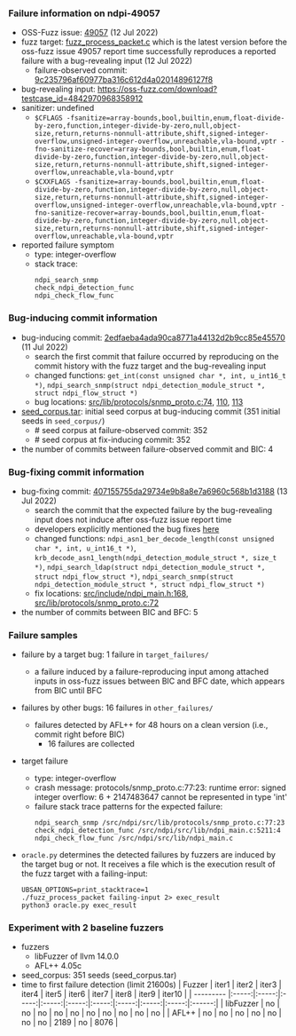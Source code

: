 ### Failure information on ndpi-49057
- OSS-Fuzz issue: [49057](https://bugs.chromium.org/p/oss-fuzz/issues/detail?id=49057) (12 Jul 2022) 
- fuzz target: [fuzz_process_packet.c](https://github.com/ntop/nDPI/blob/9c235796af60977ba316c612d4a02014896127f8/fuzz/fuzz_process_packet.c) which is the latest version before the oss-fuzz issue 49057 report time successfully reproduces a reported failure with a bug-revealing input (12 Jul 2022)
    - failure-observed commit: [9c235796af60977ba316c612d4a02014896127f8](https://github.com/ntop/nDPI/commit/9c235796af60977ba316c612d4a02014896127f8)
- bug-revealing input: https://oss-fuzz.com/download?testcase_id=4842970968358912
- sanitizer: undefined
    - `$CFLAGS -fsanitize=array-bounds,bool,builtin,enum,float-divide-by-zero,function,integer-divide-by-zero,null,object-size,return,returns-nonnull-attribute,shift,signed-integer-overflow,unsigned-integer-overflow,unreachable,vla-bound,vptr -fno-sanitize-recover=array-bounds,bool,builtin,enum,float-divide-by-zero,function,integer-divide-by-zero,null,object-size,return,returns-nonnull-attribute,shift,signed-integer-overflow,unreachable,vla-bound,vptr`
    - `$CXXFLAGS -fsanitize=array-bounds,bool,builtin,enum,float-divide-by-zero,function,integer-divide-by-zero,null,object-size,return,returns-nonnull-attribute,shift,signed-integer-overflow,unsigned-integer-overflow,unreachable,vla-bound,vptr -fno-sanitize-recover=array-bounds,bool,builtin,enum,float-divide-by-zero,function,integer-divide-by-zero,null,object-size,return,returns-nonnull-attribute,shift,signed-integer-overflow,unreachable,vla-bound,vptr`
- reported failure symptom 
    - type: integer-overflow 
    - stack trace:  
		```
		ndpi_search_snmp   
		check_ndpi_detection_func   
		ndpi_check_flow_func 
		```

### Bug-inducing commit information
- bug-inducing commit: [2edfaeba4ada90ca8771a44132d2b9cc85e45570](https://github.com/ntop/nDPI/commit/2edfaeba4ada90ca8771a44132d2b9cc85e45570) (11 Jul 2022)
    - search the first commit that failure occurred by reproducing on the commit history with the fuzz target and the bug-revealing input
    - changed functions: `get_int(const unsigned char *, int, u_int16_t *)`, `ndpi_search_snmp(struct ndpi_detection_module_struct *, struct ndpi_flow_struct *)`
    - bug locations: [src/lib/protocols/snmp_proto.c:74](https://github.com/ntop/nDPI/commit/2edfaeba4ada90ca8771a44132d2b9cc85e45570#diff-29e696c328b272b53e175a7161d9c9d4fa4a314953a711a919511a1ef5e94020R74), [110](https://github.com/ntop/nDPI/commit/2edfaeba4ada90ca8771a44132d2b9cc85e45570#diff-29e696c328b272b53e175a7161d9c9d4fa4a314953a711a919511a1ef5e94020R110), [113](https://github.com/ntop/nDPI/commit/2edfaeba4ada90ca8771a44132d2b9cc85e45570#diff-29e696c328b272b53e175a7161d9c9d4fa4a314953a711a919511a1ef5e94020R113) 
- [seed_corpus.tar](https://drive.google.com/file/d/1IPe1pzOZhsPjvNRa75NmvvpzNfu4yyZS/view?usp=share_link): initial seed corpus at bug-inducing commit (351 initial seeds in `seed_corpus/`)
    - \# seed corpus at failure-observed commit: 352
    - \# seed corpus at fix-inducing commit: 352
- the number of commits between failure-observed commit and BIC: 4

### Bug-fixing commit information
- bug-fixing commit: [407155755da29734e9b8a8e7a6960c568b1d3188](https://github.com/ntop/nDPI/commit/407155755da29734e9b8a8e7a6960c568b1d3188) (13 Jul 2022)
    - search the commit that the expected failure by the bug-revealing input does not induce after oss-fuzz issue report time
    - developers explicitly mentioned the bug fixes [here](https://github.com/ntop/nDPI/commit/407155755da29734e9b8a8e7a6960c568b1d3188)
    - changed functions: `ndpi_asn1_ber_decode_length(const unsigned char *, int, u_int16_t *)`, `krb_decode_asn1_length(ndpi_detection_module_struct *, size_t *)`, `ndpi_search_ldap(struct ndpi_detection_module_struct *, struct ndpi_flow_struct *)`, `ndpi_search_snmp(struct ndpi_detection_module_struct *, struct ndpi_flow_struct *)`
    - fix locations: [src/include/ndpi_main.h:168](https://github.com/ntop/nDPI/commit/407155755da29734e9b8a8e7a6960c568b1d3188#diff-e5b3e31d83d99eb9e80761cc56829d1778f6a96e97550332c56765b971189ce7R168), [src/lib/protocols/snmp_proto.c:72](https://github.com/ntop/nDPI/commit/407155755da29734e9b8a8e7a6960c568b1d3188#diff-29e696c328b272b53e175a7161d9c9d4fa4a314953a711a919511a1ef5e94020R72) 
- the number of commits between BIC and BFC: 5

### Failure samples
- failure by a target bug: 1 failure in `target_failures/`
    - a failure induced by a failure-reproducing input among attached inputs in oss-fuzz issues between BIC and BFC date, which appears from BIC until BFC
- failures by other bugs: 16 failures in `other_failures/`
    - failures detected by AFL++ for 48 hours on a clean version (i.e., commit right before BIC)
		- 16 failures are collected

- target failure  
    - type: integer-overflow
    - crash message: protocols/snmp_proto.c:77:23: runtime error: signed integer overflow: 6 + 2147483647 cannot be represented in type 'int'
    - failure stack trace patterns for the expected failure:  
		```
		ndpi_search_snmp /src/ndpi/src/lib/protocols/snmp_proto.c:77:23  
		check_ndpi_detection_func /src/ndpi/src/lib/ndpi_main.c:5211:4  
		ndpi_check_flow_func /src/ndpi/src/lib/ndpi_main.c
		```

- `oracle.py` determines the detected failures by fuzzers are induced by the target bug or not. It receives a file which is the execution result of the fuzz target with a failing-input:  
	```
	UBSAN_OPTIONS=print_stacktrace=1 
	./fuzz_process_packet failing-input 2> exec_result
	python3 oracle.py exec_result
	```

### Experiment with 2 baseline fuzzers 
- fuzzers
    - libFuzzer of llvm 14.0.0
    - AFL++ 4.05c
- seed_corpus: 351 seeds (seed_corpus.tar)
- time to first failure detection (limit 21600s)
    |   Fuzzer  | iter1 | iter2 | iter3 | iter4 | iter5 | iter6 | iter7 | iter8 | iter9 | iter10 |
    | --------- |:-----:|:-----:|:-----:|:-----:|:-----:|:-----:|:-----:|:-----:|:-----:|:------:|
    | libFuzzer |   no  |   no  |   no  |   no  |   no  |   no  |   no  |   no  |   no  |   no   |
    |   AFL++   |   no  |   no  |   no  |   no  |   no  |   no  |   no  |  2189 |   no  |  8076  |

